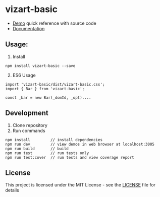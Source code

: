 # vizart-basic

* [Demo](https://vizartjs.github.io/demo.html) quick reference with source code
* [Documentation](https://github.com/VizArtJS/vizart-basic/wiki)



## Usage:

1. Install

```
npm install vizart-basic --save
```

2. ES6 Usage

```
import 'vizart-basic/dist/vizart-basic.css';
import { Bar } from 'vizart-basic';

const _bar = new Bar(_domId, _opt)....
```

## Development
1. Clone repository
2. Run commands
```
npm install         // install dependencies
npm run dev         // view demos in web browser at localhost:3005
npm run build       // build
npm run test        // run tests only
npm run test:cover  // run tests and view coverage report
```

## License

This project is licensed under the MIT License - see the [LICENSE](LICENSE) file for details



